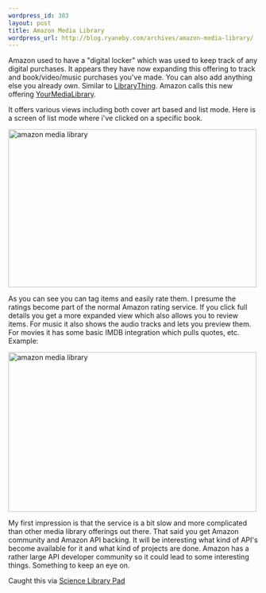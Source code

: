 ```yaml
--- 
wordpress_id: 303
layout: post
title: Amazon Media Library
wordpress_url: http://blog.ryaneby.com/archives/amazon-media-library/
---
```

Amazon used to have a "digital locker" which was used to keep track of any digital purchases. It appears they have now expanding this offering to track and book/video/music purchases you've made. You can also add anything else you already own. Similar to <a href="http://www.librarything.com/">LibraryThing</a>. Amazon calls this new offering <a href="https://www.amazon.com/gp/library/">YourMediaLibrary</a>.

It offers various views including both cover art based and list mode. Here is a screen of list mode where i've clicked on a specific book.

<a href="http://www.flickr.com/photos/ebyryan/179956104/" title="Photo Sharing"><img src="http://static.flickr.com/62/179956104_ce68b4332d.jpg" width="500" height="318" alt="amazon media library" /></a>

As you can see you can tag items and easily rate them. I presume the ratings become part of the normal Amazon rating service. If you click full details you get a more expanded view which also allows you to review items. For music it also shows the audio tracks and lets you preview them. For movies it has some basic IMDB integration which pulls quotes, etc. Example:

<a href="http://www.flickr.com/photos/ebyryan/179956106/" title="Photo Sharing"><img src="http://static.flickr.com/53/179956106_2566ac97ba.jpg" width="500" height="321" alt="amazon media library" /></a>

My first impression is that the service is a bit slow and more complicated than other media library offerings out there. That said you get Amazon community and Amazon API backing. It will be interesting what kind of API's become available for it and what kind of projects are done. Amazon has a rather large API developer community so it could lead to some interesting things. Something to keep an eye on.

Caught this via <a href="http://scilib.typepad.com/science_library_pad/2006/07/amazonthing.html">Science Library Pad</a>
